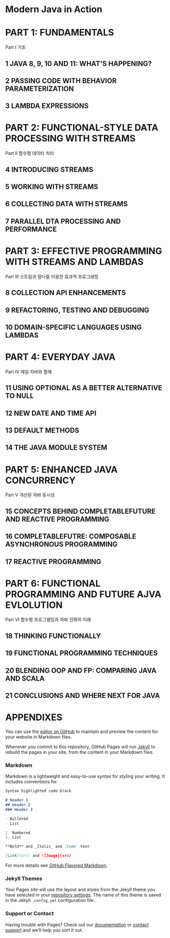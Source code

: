 # Modern Java in Action

# PART 1: FUNDAMENTALS
Part I 기초

## 1 JAVA 8, 9, 10 AND 11: WHAT'S HAPPENING?

## 2 PASSING CODE WITH BEHAVIOR PARAMETERIZATION

## 3 LAMBDA EXPRESSIONS


# PART 2: FUNCTIONAL-STYLE DATA PROCESSING WITH STREAMS
Part II 함수형 데이터 처리

## 4 INTRODUCING STREAMS

## 5 WORKING WITH STREAMS

## 6 COLLECTING DATA WITH STREAMS

## 7 PARALLEL DTA PROCESSING AND PERFORMANCE


# PART 3: EFFECTIVE PROGRAMMING WITH STREAMS AND LAMBDAS
Part III 스트림과 람다를 이용한 효과적 프로그래밍

## 8 COLLECTION API ENHANCEMENTS

## 9 REFACTORING, TESTING AND DEBUGGING

## 10 DOMAIN-SPECIFIC LANGUAGES USING LAMBDAS


# PART 4: EVERYDAY JAVA
Part IV 매일 자바와 함께

## 11 USING OPTIONAL AS A BETTER ALTERNATIVE TO NULL

## 12 NEW DATE AND TIME API

## 13 DEFAULT METHODS

## 14 THE JAVA MODULE SYSTEM


# PART 5: ENHANCED JAVA CONCURRENCY
Part V 개선된 자바 동시성

## 15 CONCEPTS BEHIND COMPLETABLEFUTURE AND REACTIVE PROGRAMMING

## 16 COMPLETABLEFUTRE: COMPOSABLE ASYNCHRONOUS PROGRAMMING

## 17 REACTIVE PROGRAMMING


# PART 6: FUNCTIONAL PROGRAMMING AND FUTURE AJVA EVLOLUTION
Part VI 함수형 프로그램밍과 자바 진화의 미래

## 18 THINKING FUNCTIONALLY

## 19 FUNCTIONAL PROGRAMMING TECHNIQUES

## 20 BLENDING OOP AND FP: COMPARING JAVA AND SCALA

## 21 CONCLUSIONS AND WHERE NEXT FOR JAVA

# APPENDIXES

You can use the [editor on GitHub](https://github.com/Sinclair-Seo/SPP-1008_Java_ModernJavaInAction/edit/master/README.md) to maintain and preview the content for your website in Markdown files.

Whenever you commit to this repository, GitHub Pages will run [Jekyll](https://jekyllrb.com/) to rebuild the pages in your site, from the content in your Markdown files.

### Markdown

Markdown is a lightweight and easy-to-use syntax for styling your writing. It includes conventions for

```markdown
Syntax highlighted code block

# Header 1
## Header 2
### Header 3

- Bulleted
- List

1. Numbered
2. List

**Bold** and _Italic_ and `Code` text

[Link](url) and ![Image](src)
```

For more details see [GitHub Flavored Markdown](https://guides.github.com/features/mastering-markdown/).

### Jekyll Themes

Your Pages site will use the layout and styles from the Jekyll theme you have selected in your [repository settings](https://github.com/Sinclair-Seo/SPP-1008_Java_ModernJavaInAction/settings). The name of this theme is saved in the Jekyll `_config.yml` configuration file.

### Support or Contact

Having trouble with Pages? Check out our [documentation](https://help.github.com/categories/github-pages-basics/) or [contact support](https://github.com/contact) and we’ll help you sort it out.
